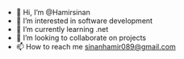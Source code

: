 - 👋 Hi, I’m @Hamirsinan
- 👀 I’m interested in software development
- 🌱 I’m currently learning .net
- 💞️ I’m looking to collaborate on projects
- 📫 How to reach me sinanhamir089@gmail.com

<!---
Hamirsinan089/Hamirsinan089 is a ✨ special ✨ repository because its `README.md` (this file) appears on your GitHub profile.
You can click the Preview link to take a look at your changes.
--->
